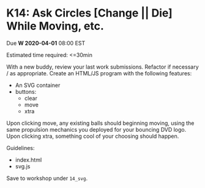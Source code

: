 # K14: Ask Circles [Change || Die] While Moving, etc.

Due **W 2020-04-01** 08:00 EST

Estimated time required: <=30min

With a new buddy, review your last work submissions. Refactor if necessary / as appropriate.
Create an HTML/JS program with the following features:

- An SVG container
- buttons:
  - clear
  - move
  - xtra

Upon clicking move, any existing balls should beginning moving, using the same propulsion mechanics you deployed for your bouncing DVD logo.
Upon clicking xtra, something cool of your choosing should happen.

Guidelines:

- index.html
- svg.js

Save to workshop under `14_svg`.
